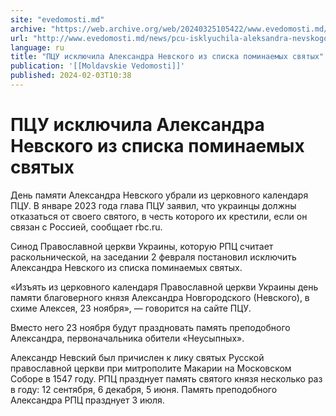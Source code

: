 ```yaml
---
site: "evedomosti.md"
archive: "https://web.archive.org/web/20240325105422/www.evedomosti.md/news/pcu-isklyuchila-aleksandra-nevskogo-iz-spiska-pominaemyh-svy"
url: "http://www.evedomosti.md/news/pcu-isklyuchila-aleksandra-nevskogo-iz-spiska-pominaemyh-svy"
language: ru
title: "ПЦУ исключила Александра Невского из списка поминаемых святых"
publication: '[[Moldavskie Vedomosti]]'
published: 2024-02-03T10:38
---
```


# ПЦУ исключила Александра Невского из списка поминаемых святых

День памяти Александра Невского убрали из церковного календаря ПЦУ. В январе 2023 года глава ПЦУ заявил, что украинцы должны отказаться от своего святого, в честь которого их крестили, если он связан с Россией, сообщает rbc.ru.

Синод Православной церкви Украины, которую РПЦ считает раскольнической, на заседании 2 февраля постановил исключить Александра Невского из списка поминаемых святых.

«Изъять из церковного календаря Православной церкви Украины день памяти благоверного князя Александра Новгородского (Невского), в схиме Алексея, 23 ноября», — говорится на сайте ПЦУ.

Вместо него 23 ноября будут праздновать память преподобного Александра, первоначальника обители «Неусыпных».

Александр Невский был причислен к лику святых Русской православной церкви при митрополите Макарии на Московском Соборе в 1547 году. РПЦ празднует память святого князя несколько раз в году: 12 сентября, 6 декабря, 5 июня. Память преподобного Александра РПЦ празднует 3 июля.